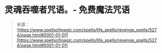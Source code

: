 <!--yml

类别：未分类

日期：2024年06月12日 18:39:19

-->

# 灵魂吞噬者咒语。- 免费魔法咒语

> 来源：[https://www.spellsofmagic.com/spells/life_spells/revenge_spells/5274/page.html#0001-01-01](https://www.spellsofmagic.com/spells/life_spells/revenge_spells/5274/page.html#0001-01-01)
